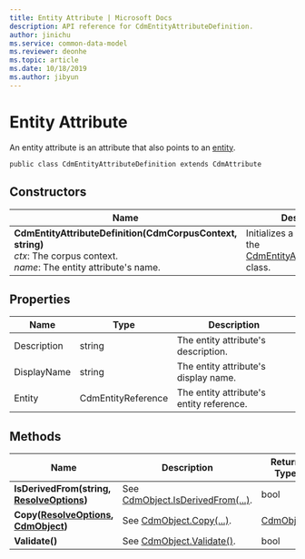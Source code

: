 ```yaml
---
title: Entity Attribute | Microsoft Docs
description: API reference for CdmEntityAttributeDefinition.
author: jinichu
ms.service: common-data-model
ms.reviewer: deonhe 
ms.topic: article
ms.date: 10/18/2019
ms.author: jibyun
---
```


# Entity Attribute

An entity attribute is an attribute that also points to an [entity](entity.md).

```
public class CdmEntityAttributeDefinition extends CdmAttribute
```

## Constructors
|Name|Description|
|---|---|
|**CdmEntityAttributeDefinition(CdmCorpusContext, string)**<br/>*ctx*: The corpus context.<br/>*name*: The entity attribute's name.|Initializes a new instance of the [CdmEntityAttributeDefinition](entityattribute.md) class.|

## Properties
|Name|Type|Description|
|---|---|---|
|Description|string|The entity attribute's description.|
|DisplayName|string|The entity attribute's display name.|
|Entity|CdmEntityReference|The entity attribute's entity reference.|

## Methods
|Name|Description|Return Type|
|---|---|---|
|**IsDerivedFrom(string, [ResolveOptions](../utilities/resolveoptions.md))**|See [CdmObject.IsDerivedFrom(...)](cdmobject.md#methods).|bool|
|**Copy([ResolveOptions](../utilities/resolveoptions.md), [CdmObject](cdmobject.md))**|See [CdmObject.Copy(...)](cdmobject.md#methods).|[CdmObject](cdmobject.md)|
|**Validate()**|See [CdmObject.Validate()](cdmobject.md#methods).|bool|

